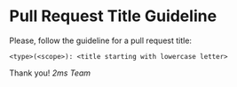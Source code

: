 # Pull Request Title Guideline

Please, follow the guideline for a pull request title:

`<type>(<scope>): <title starting with lowercase letter>`

Thank you!
*2ms Team*
